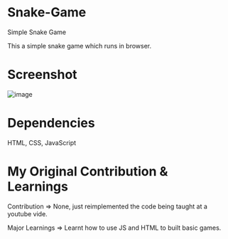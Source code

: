 # Snake-Game
Simple Snake Game

This a simple snake game which runs in browser.

# Screenshot

![image](https://user-images.githubusercontent.com/16362957/66335504-a8b76400-e92a-11e9-97db-0a5f87903a8c.png)

# Dependencies
HTML, CSS, JavaScript

# My Original Contribution & Learnings

Contribution =>
None, just reimplemented the code being taught at a youtube vide.

Major Learnings => 
Learnt how to use JS and HTML to built basic games.
